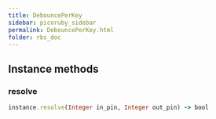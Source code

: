 ```yaml
---
title: DebouncePerKey
sidebar: picoruby_sidebar
permalink: DebouncePerKey.html
folder: rbs_doc
---
```

## Instance methods
### resolve

```ruby
instance.resolve(Integer in_pin, Integer out_pin) -> bool
```
